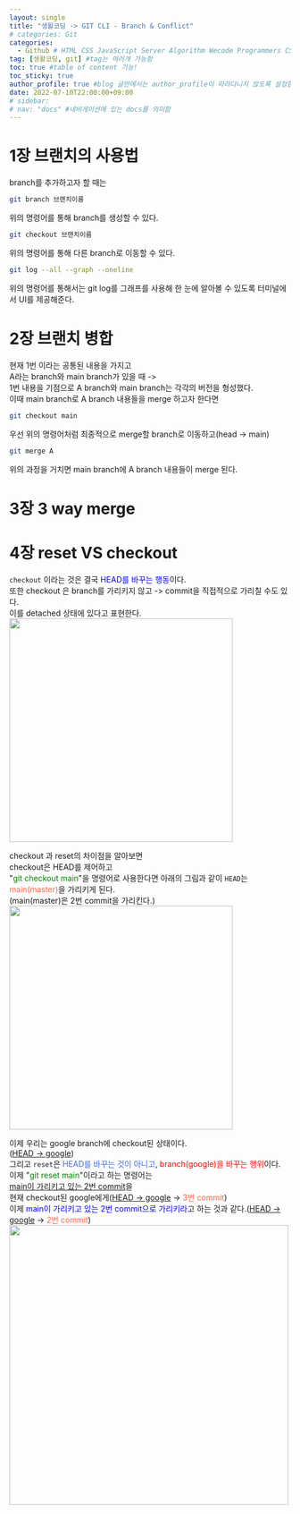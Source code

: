 ```yaml
---
layout: single
title: "생활코딩 -> GIT CLI - Branch & Conflict"
# categories: Git
categories:
  - Github # HTML CSS JavaScript Server Algorithm Wecode Programmers CS Github Blog
tag: [생활코딩, git] #tag는 여러개 가능함
toc: true #table of content 기능!
toc_sticky: true
author_profile: true #blog 글안에서는 author_profile이 따라다니지 않도록 설정함
date: 2022-07-10T22:00:00+09:00
# sidebar:
# nav: "docs" #네비게이션에 있는 docs를 의미함
---
```

# 1장 브랜치의 사용법
branch를 추가하고자 할 때는

```bash
git branch 브랜치이름
```

위의 명령어를 통해 branch를 생성할 수 있다.  

```bash
git checkout 브랜치이름
```

위의 명령어를 통해 다른 branch로 이동할 수 있다.  

```bash
git log --all --graph --oneline
```

위의 명령어를 통해서는 git log를 그래프를 사용해 한 눈에 알아볼 수 있도록 터미널에서 UI를 제공해준다.  

# 2장 브랜치 병합
현재 1번 이라는 공통된 내용을 가지고  
A라는 branch와 main branch가 있을 때 ->  
1번 내용을 기점으로 A branch와 main branch는 각각의 버전을 형성했다.  
이때 main branch로 A branch 내용들을 merge 하고자 한다면  

```bash
git checkout main
```

우선 위의 명령어처럼 최종적으로 merge할 branch로 이동하고(head -> main)  

```bash
git merge A
```

위의 과정을 거치면 main branch에 A branch 내용들이 merge 된다.  

# 3장 3 way merge

# 4장 reset VS checkout
`checkout` 이라는 것은 결국 <span style="color:blue">HEAD를 바꾸는 행동</span>이다.  
또한 checkout 은 branch를 가리키지 않고 -> commit을 직접적으로 가리칠 수도 있다.  
이를 detached 상태에 있다고 표현한다.  
<img src="https://user-images.githubusercontent.com/87808288/178180251-ab0f5d39-9107-495d-ae3f-32b2e414399a.png" width="400">  

checkout 과 reset의 차이점을 알아보면  
checkout은 HEAD를 제어하고  
"<span style="color:green">git checkout main</span>"을 명령어로 사용한다면 아래의 그림과 같이 `HEAD`는 <span style="color:tomato">main(master)</span>을 가리키게 된다.  
(main(master)은 2번 commit을 가리킨다.)  
<img src="https://user-images.githubusercontent.com/87808288/178180801-feeafd9d-03fa-4133-bbad-cbd97f586651.png" width="400">  

이제 우리는 google branch에 checkout된 상태이다.  
(<u>HEAD -> google</u>)  
그리고 `reset`은 <span style="color:royalblue">HEAD를 바꾸는 것이 아니고</span>, <span style="color:red">branch(google)을 바꾸는 행위</span>이다.  
이제 "<span style="color:green">git reset main</span>"이라고 하는 명령어는  
<u>main이 가리키고 있는 2번 commit</u>을  
현재 checkout된 google에게(<u>HEAD -> google</u> -> <span style="color:tomato">3번 commit</span>)  
이제 <span style="color:blue">main이 가리키고 있는 2번 commit으로 가리키라</span>고 하는 것과 같다.(<u>HEAD -> google</u> -> <span style="color:tomato">2번 commit</span>)  
<img src="https://user-images.githubusercontent.com/87808288/178182224-779d4da7-fe20-4347-ac91-038596618511.png" width="500">  

<!-- # 6장 시간여행
## 1. revert -->
 
<!-- <span style="color:royalblue"> -->

<!-- ### 2. Link 넣기

```

유형 1: (설명어를 입력) : [gunhee's coding blog](https://gunhee-jeong.github.io/)
유형 2: (URL 자동연결) : <https://gunhee-jeong.github.io/>
유형 3: (동일 파일 내 '문단으로 이동') : [1. Header로 이동](###-1-header)

```

유형 1: (설명어를 입력) : [gunhee's coding blog](https://gunhee-jeong.github.io/)
유형 2: (URL 자동연결) : <https://gunhee-jeong.github.io/>
유형 3: (동일 파일 내 '문단으로 이동') : [1. Header로 이동](#1-header)
유형 3의 방법

1. 특수문자를 제거
2. 스페이스는 -로 바꾸고
3. 대문자는 소문자로!
   그래서 ### 1. Header -> #1-header

## Link: [google][https://www.google.com/]

### 3. 수평선

```

---

```

---

### 4. 라인 바꾸기

```

스페이스바를 2번 눌러주면 다음칸으로
이동할 수 있어요!

```

---

스페이스바를 2번 눌러주면
다음칸으로 이동할 수 있어요!

### 5. list 만들기

```

1. 1번
2. 2번
3. 3번

- 순서없는 list
  - 순서없는 list
    - 순서없는 list

```

1. 1번
2. 2번
3. 3번

- 순서없는 list
  - 순서없는 list
    - 순서없는 list

---

### 6. font 관련

```

**진하게** -> 볼드
_기울여서_ -> 이탤릭체
~~취소선~~ -> 취소선

<ul>밑줄넣기</ul> -> 밑줄
<span style="color:red">빨간 글씨</span> -> 글자색
이것이 `인라인` 입니다 -> 인라인 코드
```

**진하게** -> 볼드
_기울여서_ -> 이탤릭체
~~취소선~~ -> 취소선
<u>밑줄넣기</u> -> 밑줄
<span style="color:red">빨간 글씨</span>
이것이 `인라인` 입니다 -> 인라인 코드

---

### 7. 인용구문

```
> coding
>
> > JavaScript
> >
> > > 내가 프짱!
```

> coding
>
> > JavaScript
> >
> > > 내가 프짱!

---

### 8. 이미지 삽입

```
유형1: ('사이즈를 조절' -> HTML 태그 사용) : <img src="https://gunhee-jeong.github.io/assets/images/blogLogo.png" width="300" height="200">
유형2: (이미지 삽입 후 -> 링크 걸기)
[![이미지](https://gunhee-jeong.github.io/assets/images/blogLogo/blogLogo.png)](https://gunhee-jeong.github.io/)
```

유형1: ('사이즈를 조절' -> HTML 태그 사용) : <img src="https://gunhee-jeong.github.io/assets/images/blogLogo.png" width="300" height="200">
유형2: (이미지 삽입 후 -> 링크 걸기)
[![이미지](https://gunhee-jeong.github.io/assets/images/blogLogo.png)](https://gunhee-jeong.github.io/)

### 9. 표 만들기

```
||국어|영어|
| :--- | ---: | :--: |
|건희 | 100점 | 100점
|철수 | 100점 | 100점
```

|      |  국어 | 영어  |
| :--- | ----: | :---: |
| 건희 | 100점 | 100점 |
| 철수 | 100점 | 100점 |

> - header를 넣고 싶은 경우 ---을 사용하고 :을 이용하여 정렬에 사용함!

### 10. 토글 만들기

```
<details>
<summary>여기를 누르세요</summary>
<div markdown="1">
숨겨진 내용
</div>
</details>
```

<details>
<summary>여기를 누르세요</summary>
<div markdown="1">
숨겨진 내용
</div>
</details> -->
